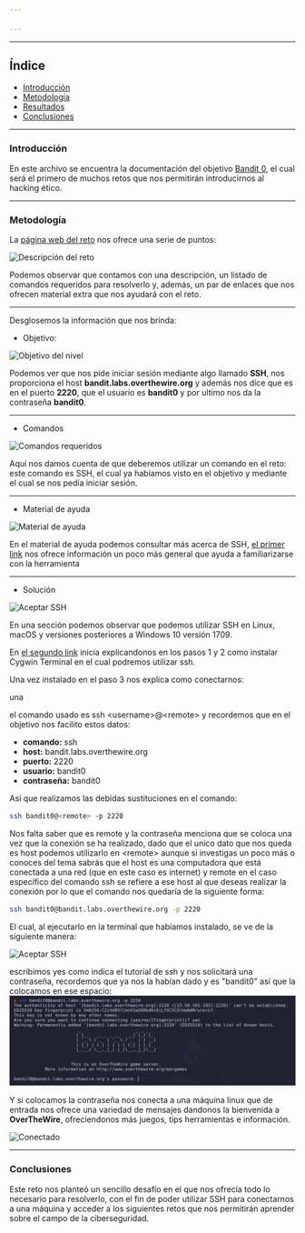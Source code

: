 ```yaml
---

---
```

- - -

## Índice 
- [Introducción](#introducción) 
- [Metodología](#metodología) 
- [Resultados](#resultados) 
- [Conclusiones](#conclusiones)

---

### Introducción

En este archivo se encuentra la documentación del objetivo [Bandit 0](https://overthewire.org/wargames/bandit/bandit0.html), el cual será el primero de muchos retos que nos permitirán introducirnos al hacking ético.

---

### Metodología

La [página web del reto](https://overthewire.org/wargames/bandit/bandit0.html) nos ofrece una serie de puntos:

![Descripción del reto](./Imágenes/Reto.png)

Podemos observar que contamos con una descripción, un listado de comandos requeridos para resolverlo y, además, un par de enlaces que nos ofrecen material extra que nos ayudará con el reto.

---

Desglosemos la información que nos brinda:

* Objetivo:

![Objetivo del nivel](./Imágenes/Objetivo.png)

Podemos ver que nos pide iniciar sesión mediante algo llamado **SSH**, nos proporciona el host **bandit.labs.overthewire.org** y además nos dice que es en el puerto **2220**, que el usuario es **bandit0** y por ultimo nos da la contraseña **bandit0**.

---

* Comandos

![Comandos requeridos](./Imágenes/Comandos.png)

Aquí nos damos cuenta de que deberemos utilizar un comando en el reto: este comando es SSH, el cual ya habíamos visto en el objetivo y mediante el cual se nos pedía iniciar sesión.

---

* Material de ayuda

![Material de ayuda](./Imágenes/MaterialAyuda.png)

En el material de ayuda podemos consultar más acerca de SSH, [el primer link](https://en.wikipedia.org/wiki/Secure_Shell) nos ofrece información un poco más general que ayuda a familiarizarse con la herramienta

---

* Solución

![Aceptar SSH](./Imágenes/AceptarSSH.png)

En una sección podemos observar que podemos utilizar SSH en Linux, macOS y versiones posteriores a Windows 10 versión 1709.

En [el segundo link](https://www.wikihow.com/Use-SSH) inicia explicandonos en los pasos 1 y 2 como instalar Cygwin Terminal en el cual podremos utilizar ssh.

Una vez instalado en el paso 3 nos explica como conectarnos:

una

el comando usado es ssh \<username>@\<remote> y recordemos que en el objetivo nos facilito estos datos:
* **comando:** ssh
* **host:** bandit.labs.overthewire.org
* **puerto:** 2220
* **usuario:** bandit0
* **contraseña:** bandit0

Así que realizamos las debidas sustituciones en el comando:
```bash 
ssh bandit0@<remote> -p 2220
```

Nos falta saber que es remote y la contraseña menciona que se coloca una vez que la conexión se ha realizado, dado que el unico dato que nos queda es host podemos utilizarlo en \<remote\> aunque si investigas un poco más o conoces del tema sabrás que el host es una computadora que está conectada a una red (que en este caso es internet) y remote en el caso específico del comando ssh se refiere a ese host al que deseas realizar la conexión por lo que el comando nos quedaría de la siguiente forma:
```bash 
ssh bandit0@bandit.labs.overthewire.org -p 2220
```

El cual, al ejecutarlo en la terminal que habíamos instalado, se ve de la siguiente manera:

![Aceptar SSH](./Imágenes/AceptarSSH.png)

escribimos yes como indica el tutorial de ssh y nos solicitará una contraseña, recordemos que ya nos la habían dado y es "bandit0" así que la colocamos en ese espacio:
![Contraseña](./Imágenes/Contraseña.png)

Y si colocamos la contraseña nos conecta a una máquina linux que de entrada nos ofrece una variedad de mensajes dandonos la bienvenida a **OverTheWire**, ofreciendonos más juegos, tips herramientas e información.

![Conectado](./Imágenes/Conectado.png)

---

### Conclusiones

Este reto nos planteó un sencillo desafío en el que nos ofrecía todo lo necesario para resolverlo, con el fin de poder utilizar SSH para conectarnos a una máquina y acceder a los siguientes retos que nos permitirán aprender sobre el campo de la ciberseguridad.